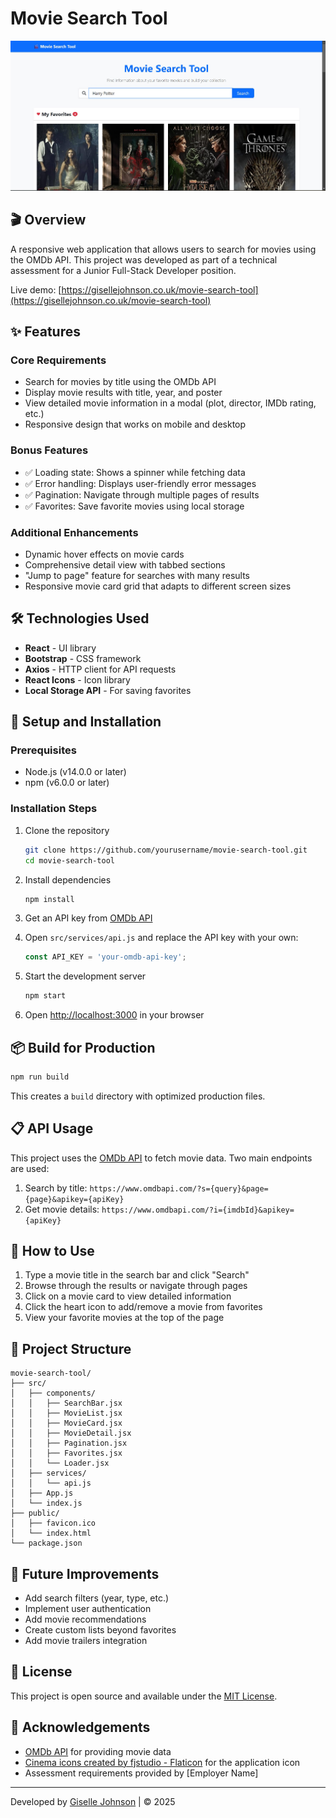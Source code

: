 # Movie Search Tool

![Movie Search Tool Screenshot](img/movieapp.jpg)



## 🎬 Overview

A responsive web application that allows users to search for movies using the OMDb API. This project was developed as part of a technical assessment for a Junior Full-Stack Developer position.

Live demo: [https://gisellejohnson.co.uk/movie-search-tool](https://gisellejohnson.co.uk/movie-search-tool)

## ✨ Features

### Core Requirements
- Search for movies by title using the OMDb API
- Display movie results with title, year, and poster
- View detailed movie information in a modal (plot, director, IMDb rating, etc.)
- Responsive design that works on mobile and desktop

### Bonus Features
- ✅ Loading state: Shows a spinner while fetching data
- ✅ Error handling: Displays user-friendly error messages
- ✅ Pagination: Navigate through multiple pages of results
- ✅ Favorites: Save favorite movies using local storage

### Additional Enhancements
- Dynamic hover effects on movie cards
- Comprehensive detail view with tabbed sections
- "Jump to page" feature for searches with many results
- Responsive movie card grid that adapts to different screen sizes

## 🛠️ Technologies Used

- **React** - UI library
- **Bootstrap** - CSS framework
- **Axios** - HTTP client for API requests
- **React Icons** - Icon library
- **Local Storage API** - For saving favorites

## 🚀 Setup and Installation

### Prerequisites
- Node.js (v14.0.0 or later)
- npm (v6.0.0 or later)

### Installation Steps

1. Clone the repository
   ```bash
   git clone https://github.com/yourusername/movie-search-tool.git
   cd movie-search-tool
   ```

2. Install dependencies
   ```bash
   npm install
   ```

3. Get an API key from [OMDb API](https://www.omdbapi.com/apikey.aspx)

4. Open `src/services/api.js` and replace the API key with your own:
   ```javascript
   const API_KEY = 'your-omdb-api-key';
   ```

5. Start the development server
   ```bash
   npm start
   ```

6. Open [http://localhost:3000](http://localhost:3000) in your browser

## 📦 Build for Production

```bash
npm run build
```

This creates a `build` directory with optimized production files.

## 📋 API Usage

This project uses the [OMDb API](https://www.omdbapi.com/) to fetch movie data. Two main endpoints are used:

1. Search by title: `https://www.omdbapi.com/?s={query}&page={page}&apikey={apiKey}`
2. Get movie details: `https://www.omdbapi.com/?i={imdbId}&apikey={apiKey}`

## 🌟 How to Use

1. Type a movie title in the search bar and click "Search"
2. Browse through the results or navigate through pages
3. Click on a movie card to view detailed information
4. Click the heart icon to add/remove a movie from favorites
5. View your favorite movies at the top of the page

## 📐 Project Structure

```
movie-search-tool/
├── src/
│   ├── components/
│   │   ├── SearchBar.jsx
│   │   ├── MovieList.jsx
│   │   ├── MovieCard.jsx
│   │   ├── MovieDetail.jsx
│   │   ├── Pagination.jsx
│   │   ├── Favorites.jsx
│   │   └── Loader.jsx
│   ├── services/
│   │   └── api.js
│   ├── App.js
│   └── index.js
├── public/
│   ├── favicon.ico
│   └── index.html
└── package.json
```

## 🔧 Future Improvements

- Add search filters (year, type, etc.)
- Implement user authentication
- Add movie recommendations
- Create custom lists beyond favorites
- Add movie trailers integration

## 📄 License

This project is open source and available under the [MIT License](LICENSE).

## 🙏 Acknowledgements

- [OMDb API](https://www.omdbapi.com/) for providing movie data
- [Cinema icons created by fjstudio - Flaticon](https://www.flaticon.com/free-icons/cinema) for the application icon
- Assessment requirements provided by [Employer Name]

---

Developed by [Giselle Johnson](https://gisellejohnson.co.uk) | © 2025